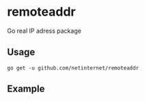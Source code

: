 # remoteaddr
Go real IP adress package

## Usage

```
go get -u github.com/netinternet/remoteaddr
```
## Example

